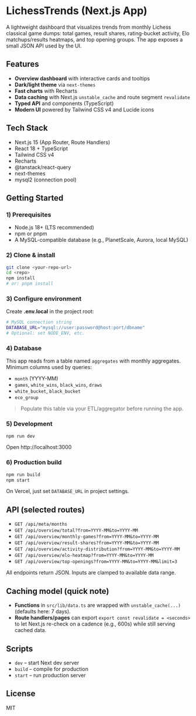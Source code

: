 # LichessTrends (Next.js App)

A lightweight dashboard that visualizes trends from monthly Lichess classical game dumps: total games, result shares, rating-bucket activity, Elo matchups/results heatmaps, and top opening groups. The app exposes a small JSON API used by the UI.

## Features
- **Overview dashboard** with interactive cards and tooltips
- **Dark/light theme** via `next-themes`
- **Fast charts** with Recharts
- **Data caching** with Next.js `unstable_cache` and route segment `revalidate`
- **Typed API** and components (TypeScript)
- **Modern UI** powered by Tailwind CSS v4 and Lucide icons

## Tech Stack
- Next.js 15 (App Router, Route Handlers)
- React 18 + TypeScript
- Tailwind CSS v4
- Recharts
- @tanstack/react-query
- next-themes
- mysql2 (connection pool)

## Getting Started

### 1) Prerequisites
- Node.js 18+ (LTS recommended)
- npm or pnpm
- A MySQL-compatible database (e.g., PlanetScale, Aurora, local MySQL)

### 2) Clone & install
```bash
git clone <your-repo-url>
cd <repo>
npm install
# or: pnpm install
```

### 3) Configure environment
Create **.env.local** in the project root:
```bash
# MySQL connection string
DATABASE_URL="mysql://user:password@host:port/dbname"
# Optional: set NODE_ENV, etc.
```

### 4) Database
This app reads from a table named `aggregates` with monthly aggregates. Minimum columns used by queries:
- `month` (YYYY-MM)
- `games`, `white_wins`, `black_wins`, `draws`
- `white_bucket`, `black_bucket`
- `eco_group`

> Populate this table via your ETL/aggregator before running the app.

### 5) Development
```bash
npm run dev
```
Open http://localhost:3000

### 6) Production build
```bash
npm run build
npm start
```
On Vercel, just set `DATABASE_URL` in project settings.

## API (selected routes)
- `GET /api/meta/months`
- `GET /api/overview/total?from=YYYY-MM&to=YYYY-MM`
- `GET /api/overview/monthly-games?from=YYYY-MM&to=YYYY-MM`
- `GET /api/overview/result-shares?from=YYYY-MM&to=YYYY-MM`
- `GET /api/overview/activity-distribution?from=YYYY-MM&to=YYYY-MM`
- `GET /api/overview/elo-heatmap?from=YYYY-MM&to=YYYY-MM`
- `GET /api/overview/top-openings?from=YYYY-MM&to=YYYY-MM&limit=3`

All endpoints return JSON. Inputs are clamped to available data range.

## Caching model (quick note)
- **Functions** in `src/lib/data.ts` are wrapped with `unstable_cache(...)` (defaults here: 7 days).
- **Route handlers/pages** can export `export const revalidate = <seconds>` to let Next.js re-check on a cadence (e.g., 600s) while still serving cached data.

## Scripts
- `dev` – start Next dev server
- `build` – compile for production
- `start` – run production server

## License
MIT
